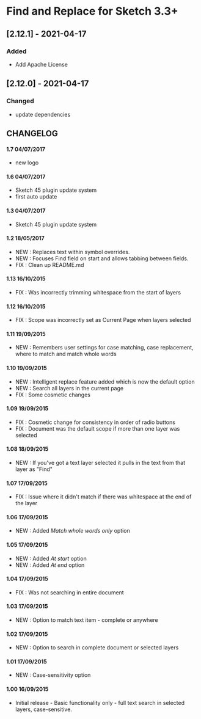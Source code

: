 # Find and Replace for Sketch 3.3+

## [2.12.1] - 2021-04-17

### Added

- Add Apache License

## [2.12.0] - 2021-04-17

### Changed

- update dependencies

## CHANGELOG

#### 1.7 04/07/2017

* new logo

#### 1.6 04/07/2017

* Sketch 45 plugin update system
* first auto update

#### 1.3 04/07/2017

* Sketch 45 plugin update system

#### 1.2 18/05/2017

* NEW : Replaces text within symbol overrides.
* NEW : Focuses Find field on start and allows tabbing between fields.
* FIX : Clean up README.md

#### 1.13 16/10/2015

* FIX : Was incorrectly trimming whitespace from the start of layers

#### 1.12 16/10/2015

* FIX : Scope was incorrectly set as Current Page when layers selected

#### 1.11 19/09/2015

* NEW : Remembers user settings for case matching, case replacement, where to match and match whole words

#### 1.10 19/09/2015

* NEW : Intelligent replace feature added which is now the default option
* NEW : Search all layers in the current page
* FIX : Some cosmetic changes

#### 1.09 19/09/2015

* FIX : Cosmetic change for consistency in order of radio buttons
* FIX : Document was the default scope if more than one layer was selected

#### 1.08 18/09/2015

* NEW : If you've got a text layer selected it pulls in the text from that layer as "Find"

#### 1.07 17/09/2015

* FIX : Issue where it didn't match if there was whitespace at the end of the layer

#### 1.06 17/09/2015

* NEW : Added *Match whole words only* option

#### 1.05 17/09/2015

* NEW : Added *At start* option
* NEW : Added *At end* option

#### 1.04 17/09/2015

* FIX : Was not searching in entire document

#### 1.03 17/09/2015

* NEW : Option to match text item - complete or anywhere

#### 1.02 17/09/2015

* NEW : Option to search in complete document or selected layers

#### 1.01 17/09/2015

* NEW : Case-sensitivity option

#### 1.00 16/09/2015

* Initial release - Basic functionality only - full text search in selected layers, case-sensitive.
